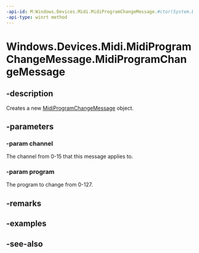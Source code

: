 ```yaml
---
-api-id: M:Windows.Devices.Midi.MidiProgramChangeMessage.#ctor(System.Byte,System.Byte)
-api-type: winrt method
---
```


<!-- Method syntax
public MidiProgramChangeMessage(System.Byte channel, System.Byte program)
-->

# Windows.Devices.Midi.MidiProgramChangeMessage.MidiProgramChangeMessage

## -description
Creates a new [MidiProgramChangeMessage](midiprogramchangemessage.md) object.

## -parameters
### -param channel
The channel from 0-15 that this message applies to.

### -param program
The program to change from 0-127.

## -remarks

## -examples

## -see-also
